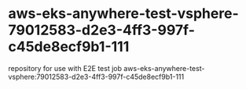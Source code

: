 # aws-eks-anywhere-test-vsphere-79012583-d2e3-4ff3-997f-c45de8ecf9b1-111
repository for use with E2E test job aws-eks-anywhere-test-vsphere:79012583-d2e3-4ff3-997f-c45de8ecf9b1-111
